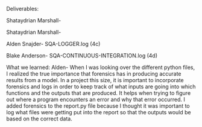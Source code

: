 Deliverables:

Shataydrian Marshall-

Shataydrian Marshall-

Alden Snajder- SQA-LOGGER.log (4c)

Blake Anderson- SQA-CONTINUOUS-INTEGRATION.log  (4d)

What we learned:
Alden- When I was looking over the different python files, I realized the true importance that forensics has in producing accurate results from a model. In a project this size, it is important to incorporate forensics and logs in order to keep track of what inputs are going into which functions and the outputs that are produced. It helps when trying to figure out where a program encounters an error and why that error occurred. I added forensics to the report.py file because I thought it was important to log what files were getting put into the report so that the outputs would be based on the correct data. 
